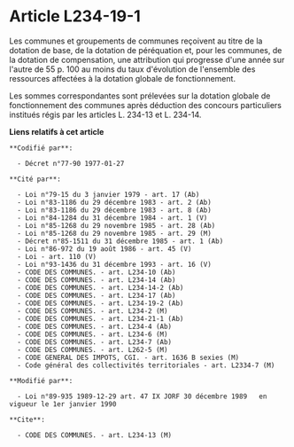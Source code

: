 # Article L234-19-1

Les communes et groupements de communes reçoivent au titre de la dotation de base, de la dotation de péréquation et, pour les
communes, de la dotation de compensation, une attribution qui progresse d'une année sur l'autre de 55 p. 100 au moins du taux
d'évolution de l'ensemble des ressources affectées à la dotation globale de fonctionnement.

Les sommes correspondantes sont prélevées sur la dotation globale de fonctionnement des communes après déduction des concours
particuliers institués régis par les articles L. 234-13 et L. 234-14.

**Liens relatifs à cet article**

	**Codifié par**:

	  - Décret n°77-90 1977-01-27

	**Cité par**:

	  - Loi n°79-15 du 3 janvier 1979 - art. 17 (Ab)
	  - Loi n°83-1186 du 29 décembre 1983 - art. 2 (Ab)
	  - Loi n°83-1186 du 29 décembre 1983 - art. 8 (Ab)
	  - Loi n°84-1284 du 31 décembre 1984 - art. 1 (V)
	  - Loi n°85-1268 du 29 novembre 1985 - art. 28 (Ab)
	  - Loi n°85-1268 du 29 novembre 1985 - art. 29 (M)
	  - Décret n°85-1511 du 31 décembre 1985 - art. 1 (Ab)
	  - Loi n°86-972 du 19 août 1986 - art. 45 (V)
	  - Loi - art. 110 (V)
	  - Loi n°93-1436 du 31 décembre 1993 - art. 16 (V)
	  - CODE DES COMMUNES. - art. L234-10 (Ab)
	  - CODE DES COMMUNES. - art. L234-14 (Ab)
	  - CODE DES COMMUNES. - art. L234-14-2 (Ab)
	  - CODE DES COMMUNES. - art. L234-17 (Ab)
	  - CODE DES COMMUNES. - art. L234-19-2 (Ab)
	  - CODE DES COMMUNES. - art. L234-2 (M)
	  - CODE DES COMMUNES. - art. L234-21-1 (Ab)
	  - CODE DES COMMUNES. - art. L234-4 (Ab)
	  - CODE DES COMMUNES. - art. L234-6 (M)
	  - CODE DES COMMUNES. - art. L234-7 (Ab)
	  - CODE DES COMMUNES. - art. L262-5 (M)
	  - CODE GENERAL DES IMPOTS, CGI. - art. 1636 B sexies (M)
	  - Code général des collectivités territoriales - art. L2334-7 (M)

	**Modifié par**:

	  - Loi n°89-935 1989-12-29 art. 47 IX JORF 30 décembre 1989   en vigueur le 1er janvier 1990

	**Cite**:

	  - CODE DES COMMUNES. - art. L234-13 (M)
